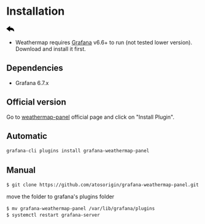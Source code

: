 # Installation
[![](../../screenshots/other/Go-back.png)](README.md)


* Weathermap requires [Grafana](https://www.grafana.com/) v6.6+ to run (not tested lower version). Download and install it first.

## Dependencies

- Grafana 6.7.x


## Official version

Go to [weathermap-panel](https://grafana.com/plugins/grafana-weathermap-panel) official page and click on "Install Plugin".


## Automatic

```sh
grafana-cli plugins install grafana-weathermap-panel
```

## Manual

```sh
$ git clone https://github.com/atosorigin/grafana-weathermap-panel.git
```

move the folder to grafana's plugins folder


```sh
$ mv grafana-weathermap-panel /var/lib/grafana/plugins
$ systemctl restart grafana-server
```

